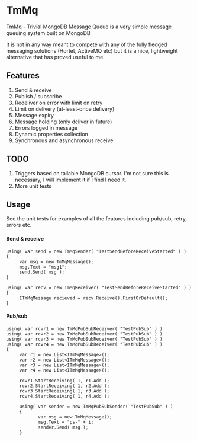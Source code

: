 TmMq
=====

TmMq - Trivial MongoDB Message Queue is a very simple message queuing system built on MongoDB

It is not in any way meant to compete with any of the fully fledged messaging solutions (Hortet, ActiveMQ etc) but it is a nice, lightweight alternative that has proved useful to me.


Features
--------

1. Send & receive
2. Publish / subscribe
3. Redeliver on error with limit on retry
4. Limit on delivery (at-least-once delivery)
5. Message expiry
6. Message holding (only deliver in future)
7. Errors logged in message
8. Dynamic properties collection
9. Synchronous and asynchronous receive


TODO
-----
1. Triggers based on tailable MongoDB cursor. I'm not sure this is necessary, I will implement it if I find I need it.
2. More unit tests


Usage
------

See the unit tests for examples of all the features including pub/sub, retry, errors etc.


#### Send & receive
	using( var send = new TmMqSender( "TestSendBeforeReceiveStarted" ) )
	{
		 var msg = new TmMqMessage();
		 msg.Text = "msg1";
		 send.Send( msg );
	}

	using( var recv = new TmMqReceiver( "TestSendBeforeReceiveStarted" ) )
	{
		 ITmMqMessage recieved = recv.Receive().FirstOrDefault();
	}


#### Pub/sub
	using( var rcvr1 = new TmMqPubSubReceiver( "TestPubSub" ) )
	using( var rcvr2 = new TmMqPubSubReceiver( "TestPubSub" ) )
	using( var rcvr3 = new TmMqPubSubReceiver( "TestPubSub" ) )
	using( var rcvr4 = new TmMqPubSubReceiver( "TestPubSub" ) )
	{
		 var r1 = new List<ITmMqMessage>();
		 var r2 = new List<ITmMqMessage>();
		 var r3 = new List<ITmMqMessage>();
		 var r4 = new List<ITmMqMessage>();

		 rcvr1.StartReceiving( 1, r1.Add );
		 rcvr2.StartReceiving( 1, r2.Add );
		 rcvr3.StartReceiving( 1, r3.Add );
		 rcvr4.StartReceiving( 1, r4.Add );

		 using( var sender = new TmMqPubSubSender( "TestPubSub" ) )
		 {
				var msg = new TmMqMessage();
				msg.Text = "ps-" + i;
				sender.Send( msg );
		 }
